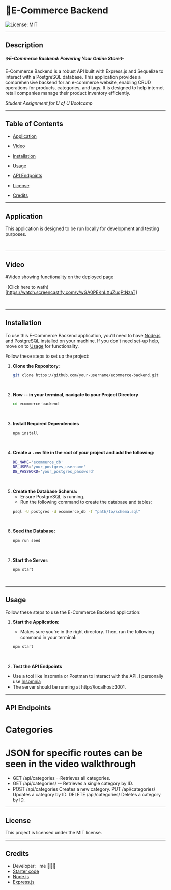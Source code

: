 # 🛒E-Commerce Backend
![License: MIT](https://img.shields.io/badge/License-MIT-yellow.svg)

---

## Description
##### ✨E-Commerce Backend: Powering Your Online Store✨

E-Commerce Backend is a robust API built with Express.js and Sequelize to interact with a PostgreSQL database. This application provides a comprehensive backend for an e-commerce website, enabling CRUD operations for products, categories, and tags. It is designed to help internet retail companies manage their product inventory efficiently.

*Student Assignment for U of U Bootcamp* 

---

## Table of Contents
- [Application](#application)
- [Video](#video)
- [Installation](#installation)
- [Usage](#usage)
- [API Endpoints](#api-endpoints)

- [License](#license)
- [Credits](#credits)

---

## Application

This application is designed to be run locally for development and testing purposes.

&nbsp;

---

## Video

#Video showing functionality on the deployed page

-(Click here to wath)[https://watch.screencastify.com/v/wGA0PEKnLXuZugPtNzaT]

&nbsp;


---

## Installation

To use this E-Commerce Backend application, you'll need to have [Node.js](https://nodejs.org/en/download/package-manager) and [PostgreSQL](https://www.postgresql.org/download/) installed on your machine. If you don't need set-up help, move on to [Usage](#usage) for functionality. 

Follow these steps to set up the project:

1. **Clone the Repository**: 
   ```bash
   git clone https://github.com/your-username/ecommerce-backend.git
&nbsp;

2. **Now -- in your terminal, navigate to your Project Directory**
    ```bash
    cd ecommerce-backend
&nbsp;

3. **Install Required Dependencies**
    ```bash
    npm install
&nbsp;

4. **Create a `.env` file in the root of your project and add the following:**
    ```bash
    DB_NAME='ecommerce_db'
    DB_USER='your_postgres_username'
    DB_PASSWORD='your_postgres_password'
&nbsp;

5. **Create the Database Schema:**
    - Ensure PostgreSQL is running.
    - Run the following command to create the database and tables: 
    ```bash
    psql -U postgres -d ecommerce_db -f "path/to/schema.sql"
&nbsp;

6. **Seed the Database:**
    ```bash
    npm run seed
&nbsp;

7. **Start the Server:**
    ```bash
    npm start
&nbsp;

---

## Usage
Follow these steps to use the E-Commerce Backend application:

1. **Start the Application:**
&nbsp;
   
   - Makes sure you're in the right directory. Then, run the following command in your terminal:
   ```bash
   npm start
&nbsp;

2. **Test the API Endpoints**
- Use a tool like Insomnia or Postman to interact with the API. I personally use [Insomnia](https://insomnia.rest/download)
- The server should be running at http://localhost:3001.
&nbsp;
---

## API Endpoints
# Categories 
# JSON for specific routes can be seen in the video walkthrough
 - GET /api/categories
    --Retrieves all categories.
 - GET /api/categories/
    -- Retrieves a single category by ID.
 - POST /api/categories
Creates a new category.
PUT /api/categories/
Updates a category by ID.
DELETE /api/categories/
Deletes a category by ID.


---

## License
This project is licensed under the MIT license.

---


## Credits
- Developer: &nbsp; me 💁🏼‍♀️
&nbsp;
- [Starter code](https://github.com/coding-boot-camp/miniature-eureka)
- [Node.js](https://nodejs.org/en/download/package-manager)
- [Express.js](https://expressjs.com/)











